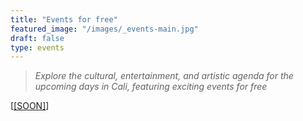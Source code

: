 ```yaml
---
title: "Events for free"
featured_image: "/images/_events-main.jpg"
draft: false
type: events
---
```


> _Explore the cultural, entertainment, and artistic agenda for the upcoming days in Cali, featuring exciting events for free_

[<a href="javascript:history.back()">[SOON]</a>]
